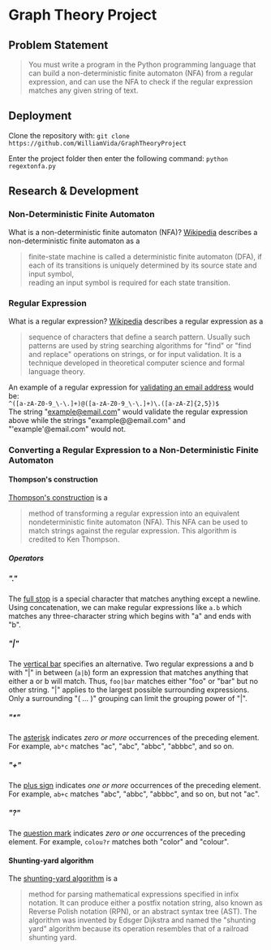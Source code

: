 
# Graph Theory Project

## Problem Statement
>You must write a program in the Python programming language that can build a non-deterministic finite automaton (NFA) from a regular expression, and can use the NFA to check if the regular expression matches any given string of text.

## Deployment
Clone the repository with:
``` git clone https://github.com/WilliamVida/GraphTheoryProject ```

Enter the project folder then enter the following command:
``` python regextonfa.py ```

## Research & Development
### Non-Deterministic Finite Automaton
What is a non-deterministic finite automaton (NFA)?
[Wikipedia](https://en.wikipedia.org/wiki/Nondeterministic_finite_automaton) describes a non-deterministic finite automaton as a
> finite-state machine is called a deterministic finite automaton (DFA), if  
each of its transitions is uniquely determined by its source state and input symbol,  
reading an input symbol is required for each state transition.

### Regular Expression
What is a regular expression?
[Wikipedia](https://en.wikipedia.org/wiki/Regular_expression) describes a regular expression as a
> sequence of characters that define a search pattern. Usually such patterns are used by string searching algorithms for "find" or "find and replace" operations on strings, or for input validation. It is a technique developed in theoretical computer science and formal language theory. 

An example of a regular expression for [validating an email address](https://www.geeksforgeeks.org/write-regular-expressions/
) would be:<br/>
``` ^([a-zA-Z0-9_\-\.]+)@([a-zA-Z0-9_\-\.]+)\.([a-zA-Z]{2,5})$ ```<br/>
The string "example@email.com" would validate the regular expression above while the strings "example@@email.com" and "'example'@email.com" would not.

### Converting a Regular Expression to a Non-Deterministic Finite Automaton
#### Thompson's construction
[Thompson's construction](https://en.wikipedia.org/wiki/Thompson%27s_construction) is a
> method of transforming a regular expression into an equivalent nondeterministic finite automaton (NFA). This NFA can be used to match strings against the regular expression. This algorithm is credited to Ken Thompson.

##### Operators
#####  "."
The [full stop](http://www.emerson.emory.edu/services/editors/ne/Regular_Expressions.html) is a special character that matches anything except a newline. Using concatenation, we can make regular expressions like `a.b` which matches any three-character string which begins with "a" and ends with "b".

#####  "|"
The [vertical bar](http://www.emerson.emory.edu/services/editors/ne/Regular_Expressions.html) specifies an alternative. Two regular expressions a and b with "|" in between (`a|b`) form an expression that matches anything that either a or b will match. Thus, `foo|bar` matches either "foo" or "bar" but no other string. "|" applies to the largest possible surrounding expressions. Only a surrounding "( ... )" grouping can limit the grouping power of "|".

##### "*"
The [asterisk](https://en.wikipedia.org/wiki/Regular_expression) indicates  _zero or more_  occurrences of the preceding element. For example,  `ab*c`  matches "ac", "abc", "abbc", "abbbc", and so on.

##### "+"
The [plus sign](https://en.wikipedia.org/wiki/Regular_expression) indicates  _one or more_  occurrences of the preceding element. For example,  `ab+c`  matches "abc", "abbc", "abbbc", and so on, but not "ac".

##### "?"
The [question mark](https://en.wikipedia.org/wiki/Regular_expression) indicates _zero or one_ occurrences of the preceding element. For example, `colou?r` matches both "color" and "colour".

#### Shunting-yard algorithm
The [shunting-yard algorithm](https://en.wikipedia.org/wiki/Shunting-yard_algorithm) is a 
> method for parsing mathematical expressions specified in infix notation. It can produce either a postfix notation string, also known as Reverse Polish notation (RPN), or an abstract syntax tree (AST). The algorithm was invented by Edsger Dijkstra and named the "shunting yard" algorithm because its operation resembles that of a railroad shunting yard.